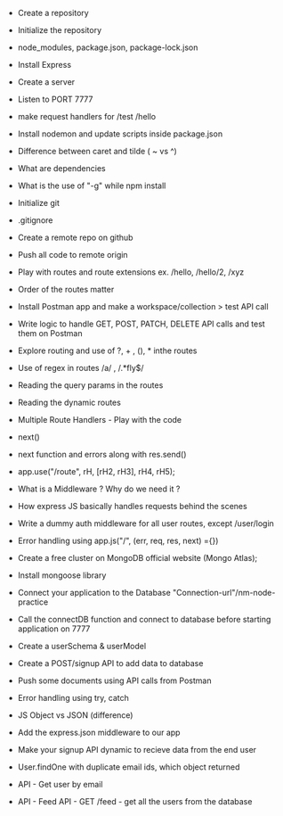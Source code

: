 - Create a repository
- Initialize the repository
- node_modules, package.json, package-lock.json
- Install Express
- Create a server
- Listen to PORT 7777
- make request handlers for /test /hello
- Install nodemon and update scripts inside package.json
- Difference between caret and tilde ( ~ vs ^)
- What are dependencies
- What is the use of "-g" while npm install

- Initialize git
- .gitignore
- Create a remote repo on github
- Push all code to remote origin
- Play with routes and route extensions ex. /hello, /hello/2, /xyz
- Order of the routes matter
- Install Postman app and make a workspace/collection > test API call
- Write logic to handle GET, POST, PATCH, DELETE API calls and test them on Postman
- Explore routing and use of ?, + , (), \* inthe routes
- Use of regex in routes /a/ , /.\*fly$/
- Reading the query params in the routes
- Reading the dynamic routes

- Multiple Route Handlers - Play with the code
- next()
- next function and errors along with res.send()
- app.use("/route", rH, [rH2, rH3], rH4, rH5);
- What is a Middleware ? Why do we need it ?
- How express JS basically handles requests behind the scenes
- Write a dummy auth middleware for all user routes, except /user/login
- Error handling using app.js("/", (err, req, res, next) ={})

- Create a free cluster on MongoDB official website (Mongo Atlas);
- Install mongoose library
- Connect your application to the Database "Connection-url"/nm-node-practice
- Call the connectDB function and connect to database before starting application on 7777
- Create a userSchema & userModel
- Create a POST/signup API to add data to database
- Push some documents using API calls from Postman
- Error handling using try, catch

- JS Object vs JSON (difference)
- Add the express.json middleware to our app
- Make your signup API dynamic to recieve data from the end user
- User.findOne with duplicate email ids, which object returned
- API - Get user by email
- API - Feed API - GET /feed - get all the users from the database
